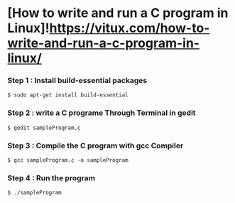 # [How to write and run a C program in Linux]!https://vitux.com/how-to-write-and-run-a-c-program-in-linux/
### Step 1 : Install build-essential packages
```
$ sudo apt-get install build-essential
```
### Step 2 : write a C programe Through Terminal in gedit
```
$ gedit sampleProgram.c
```
### Step 3 : Compile the C program with gcc Compiler
```
$ gcc sampleProgram.c -o sampleProgram
```
### Step 4 : Run the program
```
$ ./sampleProgram
```
